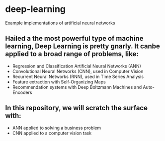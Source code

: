 # deep-learning
Example implementations of artificial neural networks

## Hailed a the most powerful type of machine learning, Deep Learning is pretty gnarly. It canbe applied to a broad range of problems, like:
+ Regression and Classification Artificial Neural Networks (ANN)
+ Convolutional Neural Networks (CNN), used in Computer Vision
+ Recurrent Neural Networks (RNN), used in Time Series Analysis
+ Feature extraction with Self-Organizing Maps
+ Recommendation systems with Deep Boltzmann Machines and Auto-Encoders
## In this repository, we will scratch the surface with:
+ ANN applied to solving a business problem
+ CNN applied to a computer vision task
